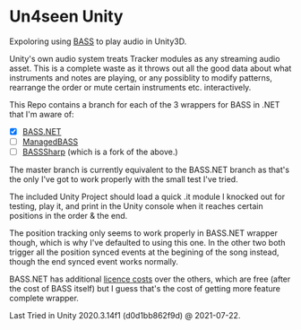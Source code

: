 # Un4seen Unity

Expoloring using [BASS](http://www.un4seen.com/doc/#bass/bass.html) to play audio in Unity3D.

Unity's own audio system treats Tracker modules as any streaming audio asset. 
This is a complete waste as it throws out all the good data about what instruments and notes are playing, or any possiblity to modify patterns, rearrange the order or mute certain instruments etc. interactively.

This Repo contains a branch for each of the 3 wrappers for BASS in .NET that I'm aware of:
- [x] [BASS.NET](http://bass.radio42.com/help/#) 
- [ ] [ManagedBASS](https://github.com/ManagedBass/ManagedBass) 
- [ ] [BASSSharp](https://github.com/parksquare/BassSharp) (which is a fork of the above.)

The master branch is currently equivalent to the BASS.NET branch as that's the only I've got to work properly with the small test I've tried.

The included Unity Project should load a quick .it module I knocked out for testing, play it, and print in the Unity console when it reaches certain positions in the order & the end.

The position tracking only seems to work properly in BASS.NET wrapper though, which is why I've defaulted to using this one.
In the other two both trigger all the position synced events at the begining of the song instead, though the end synced event works normally.

BASS.NET has additional [licence costs](http://bass.radio42.com/help/html/b8b8a713-7af4-465e-a612-1acd769d4639.htm#LicenseCost) over the others, which are free (after the cost of BASS itself) but I guess that's the cost of getting more feature complete wrapper.

Last Tried in Unity 2020.3.14f1 (d0d1bb862f9d) @ 2021-07-22.
